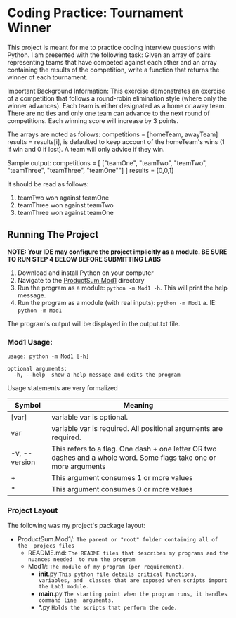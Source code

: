# Coding Practice: Tournament Winner
This project is meant for me to practice coding interview questions with Python.
I am presented with the following task: Given an array of pairs representing 
teams that have competed against each other and an array containing the 
results of the competition, write a function that returns the winner of each 
tournament.

Important Background Information:
This exercise demonstrates an exercise of a competition that follows a 
round-robin elimination style (where only the winner advances). Each team is 
either designated as a home or away team. There are no ties and only one 
team can advance to the next round of competitions. Each winning score will 
increase by 3 points.

The arrays are noted as follows:
competitions = [homeTeam, awayTeam]
results = results[i], is defaulted to keep account of the homeTeam's wins (1 
if win and 0 if lost). A team will only advice if they win.

Sample output: 
competitions = [
["teamOne", "teamTwo",
"teamTwo", "teamThree",
"teamThree", "teamOne""]
]
results = [0,0,1]

It should be read as follows: 
1. teamTwo won against teamOne
2. teamThree won against teamTwo
3. teamThree won against teamOne


## Running The Project
**NOTE: Your IDE may configure the project implicitly as a module. BE SURE TO 
RUN STEP 4 BELOW BEFORE SUBMITTING LABS** 

1. Download and install Python on your computer
2. Navigate to the [ProductSum.Mod1]() directory
3. Run the program as a module: `python -m Mod1 -h`. This will print the help 
   message.
4. Run the program as a module (with real inputs): `python -m Mod1`
   a. IE: `python -m Mod1`

The program's output will be displayed in the output.txt file.

### Mod1 Usage:

```commandline
usage: python -m Mod1 [-h] 

optional arguments:
  -h, --help  show a help message and exits the program
```

Usage statements are very formalized

| Symbol    | Meaning   |
| ---           | ---       |
| [var]         | variable var is optional. |
| var           | variable var is required. All positional arguments are required.|
| -v, --version | This refers to a flag. One dash + one letter OR two dashes and a whole word. Some flags take one or more arguments |
| +             | This argument consumes 1 or more values |
| *             | This argument consumes 0 or more values |

### Project Layout

The following was my project's package layout:

* ProductSum.Mod1/: `The parent or "root" folder containing all of the 
  projecs files`
    * README.md:
      `The README files that describes my programs and the nuances needed 
      to run the program`
    * Mod1/: 
      `The module of my program (per requirement).`
      * __init__.py 
        `This python file details critical functions, variables, and 
        classes that are exposed when scripts import the Lab1 module.`
      * __main__.py 
        `The starting point when the program runs, it handles command line 
        arguments.`
      * *.py 
        `Holds the scripts that perform the code.`